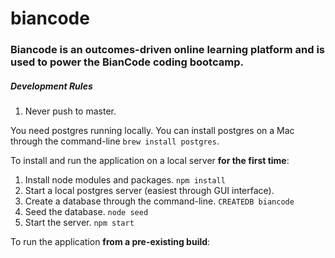 # biancode

### Biancode is an outcomes-driven online learning platform and is used to power the BianCode coding bootcamp.

##### Development Rules
1. Never push to master.

You need postgres running locally. You can install postgres on a Mac through the command-line ```brew install postgres```.

To install and run the application on a local server **for the first time**:
1. Install node modules and packages. ```npm install```
2. Start a local postgres server (easiest through GUI interface). 
3. Create a database through the command-line. ```CREATEDB biancode```
4. Seed the database. ```node seed```
5. Start the server. ```npm start```

To run the application **from a pre-existing build**:
